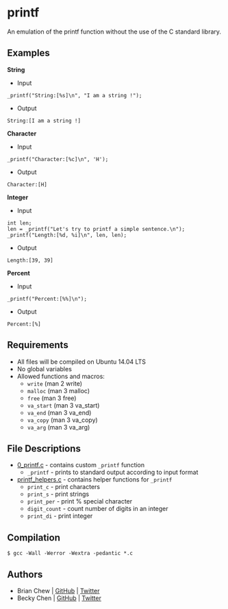 # printf

An emulation of the printf function without the use of the C standard library.

## Examples
**String**
  * Input
  ```
  _printf("String:[%s]\n", "I am a string !");
  ```
  * Output
  ```
  String:[I am a string !]
  ```
  
**Character**
  * Input
  ```
  _printf("Character:[%c]\n", 'H');
  ```
  * Output
  ```
  Character:[H]
  ```
  
**Integer**
  * Input
  ```
  int len;
  len = _printf("Let's try to printf a simple sentence.\n");
  _printf("Length:[%d, %i]\n", len, len);
  ```
  * Output
  ```
  Length:[39, 39]
  ```

**Percent**
  * Input
  ```
  _printf("Percent:[%%]\n");
  ```
  * Output
  ```
  Percent:[%]
  ```

## Requirements
  * All files will be compiled on Ubuntu 14.04 LTS
  * No global variables
  * Allowed functions and macros:
      * `write` (man 2 write)
      * `malloc` (man 3 malloc)
      * `free` (man 3 free)
      * `va_start` (man 3 va_start)
      * `va_end` (man 3 va_end)
      * `va_copy` (man 3 va_copy)
      * `va_arg` (man 3 va_arg)
  
  
## File Descriptions
* [0_printf.c](0_printf.c) - contains custom `_printf` function
  * `_printf` - prints to standard output according to input format
* [printf_helpers.c](printf_helpers.c) - contains helper functions for `_printf`
  * `print_c` - print characters
  * `print_s` - print strings
  * `print_per` - print % special character
  * `digit_count` - count number of digits in an integer
  * `print_di` - print integer

## Compilation
```
$ gcc -Wall -Werror -Wextra -pedantic *.c
```

## Authors

* Brian Chew | [GitHub](https://github.com/zabimaru1000) | [Twitter](https://twitter.com/bh_chew)
* Becky Chen | [GitHub](https://github.com/bchen528) | [Twitter](https://twitter.com/bchen803)
